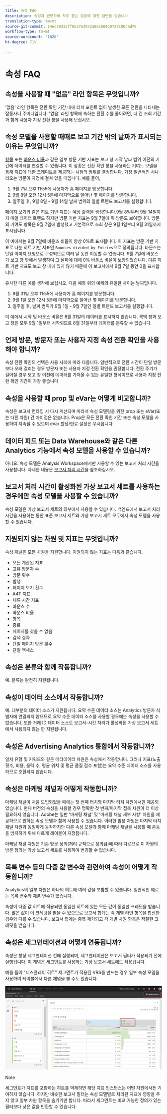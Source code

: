 ```yaml
---
title: 속성 FAQ
description: 속성과 관련하여 자주 묻는 질문에 대한 답변을 얻습니다.
translation-type: tm+mt
source-git-commit: 14ec79335ff0b37e3072a0a1b04b0727100cad76
workflow-type: tm+mt
source-wordcount: '1026'
ht-degree: 71%

---
```



# 속성 FAQ

## 속성을 사용할 때 &quot;없음&quot; 라인 항목은 무엇입니까?

&#39;없음&#39; 라인 항목은 전환 확인 기간 내에 터치 포인트 없이 발생한 모든 전환을 나타내는 잡동사니 주머니입니다. &#39;없음&#39; 라인 항목에 속하는 전환 수를 줄이려면, 더 긴 조회 기간과 함께 사용자 지정 전환 창을 사용해 보십시오.

## 속성 모델을 사용할 때때로 보고 기간 밖의 날짜가 표시되는 이유는 무엇입니까?

[항목](/help/components/metrics/entries.md) 또는 [바운스 비율](/help/components/metrics/bounce-rate.md)과 같은 일부 방문 기반 지표는 보고 창 시작 날짜 범위 이전의 기간에 데이터를 연결할 수 있습니다. 이 상황은 전환 확인 창을 사용하는 기여도 모델을 통해 지표에 대한 크레디트를 제공하는 시점의 범위를 결정합니다. 가장 일반적인 시나리오는 방문이 자정에 걸쳐 있을 때입니다. 예를 들어,

1. 9월 7일 오후 11:55에 사용자가 홈 페이지를 방문합니다.
1. 9월 8일 오전 12시 5분에 마지막으로 일어난 몇 페이지를 방문합니다.
1. 일주일 후, 9월 8일 - 9월 14일 날짜 범위의 일별 트렌드 보고서를 실행합니다.

[페이지 보기](/help/components/metrics/page-views.md)와 같은 히트 기반 지표는 예상 출력을 생성합니다.9월 8일부터 9월 14일까지 매일 데이터 트렌드 하지만 방문 기반 지표는 9월 7일에 위 방문도 보여줍니다. 방문의 기여도 항목은 9월 7일에 발생했고 기본적으로 조회 창은 9월 1일부터 9월 31일까지 표시됩니다.

이 예에서는 9월 7일에 바운스 비율이 항상 0%로 표시됩니다. 이 지표는 방문 기반 지표로 나눈 히트 기반 지표인 `Bounces divided by Entries`으로 정의됩니다. 바운스는 단일 이미지 요청으로 구성되므로 여러 날 동안 이동할 수 없습니다. 9월 7일에 바운스가 보고 창 밖에서 발생하여 그 날짜에 대해 0% 바운스 비율이 보장되었습니다. 다른 히트 기반 지표도 보고 창 내에 있지 않기 때문에 이 보고서에서 9월 7일 동안 0을 표시합니다.

유사한 다른 예를 생각해 보십시오. 다음 예와 위의 예제의 유일한 차이는 날짜입니다.

1. 8월 31일 오후 11:55에 사용자가 홈 페이지를 방문합니다.
1. 9월 1일 오전 12시 5분에 마지막으로 일어난 몇 페이지를 방문합니다.
1. 일주일 후, 날짜 범위가 9월 1일 - 9월 7일인 일별 트렌드 보고서를 실행합니다.

이 예에서 시작 및 바운스 비율은 8월 31일의 데이터를 표시하지 않습니다. 룩백 창과 보고 창은 모두 9월 1일부터 시작되므로 8월 31일부터 데이터를 분류할 수 없습니다.

## 언제 방문, 방문자 또는 사용자 지정 속성 전환 확인을 사용해야 합니까?

속성 전환 확인의 선택은 사용 사례에 따라 다릅니다. 일반적으로 전환 시간이 단일 방문보다 오래 걸리는 경우 방문자 또는 사용자 지정 전환 확인을 권장합니다. 전환 주기가 길어질 경우 보고 창 이전에 데이터를 가져올 수 있는 유일한 형식이므로 사용자 지정 전환 확인 기간이 가장 좋습니다

## 속성을 사용할 때 prop 및 eVar는 어떻게 비교합니까?

속성은 보고서 런타임 시 다시 계산되며 따라서 속성 모델링을 위한 prop 또는 eVar(또는 다른 차원) 간 차이점은 없습니다. Prop은 모든 전환 확인 기간 또는 속성 모델을 사용하여 지속될 수 있으며 eVar 할당/만료 설정은 무시됩니다.

## 데이터 피드 또는 Data Warehouse와 같은 다른 Analytics 기능에서 속성 모델을 사용할 수 있습니까?

아니요. 속성 모델은 Analysis Workspace에서만 사용할 수 있는 보고서 처리 시간을 사용합니다. 자세한 내용은 [보고서 처리 시간](/help/components/vrs/vrs-report-time-processing.md)을 참조하십시오.

## 보고서 처리 시간이 활성화된 가상 보고서 세트를 사용하는 경우에만 속성 모델을 사용할 수 있습니까?

속성 모델은 가상 보고서 세트의 외부에서 사용할 수 있습니다. 백엔드에서 보고서 처리 시간을 사용하는 동안 표준 보고서 세트와 가상 보고서 세트 모두에서 속성 모델을 사용할 수 있습니다.

## 지원되지 않는 차원 및 지표는 무엇입니까?

속성 패널은 모든 차원을 지원합니다. 지원되지 않는 지표는 다음과 같습니다.

* 모든 계산된 지표
* 고유 방문자 수
* 방문 횟수
* 발생
* 페이지 보기 횟수
* A4T 지표
* 체류 시간 지표
* 바운스 수
* 바운스 비율
* 항목
* 종료
* 페이지를 찾을 수 없음
* 검색 결과
* 단일 페이지 방문 횟수
* 단일 액세스

## 속성은 분류와 함께 작동합니까?

예. 분류는 완전히 지원됩니다.

## 속성이 데이터 소스에서 작동합니까?

예. 대부분의 데이터 소스가 지원됩니다. 요약 수준 데이터 소스는 Analytics 방문자 식별자에 연결되지 않으므로 요약 수준 데이터 소스를 사용할 경우에는 속성을 사용할 수 없습니다. 또한 거래 ID 데이터 소스도 보고서-시간 처리가 활성화된 가상 보고서 세트에서 사용되지 않는 한 지원됩니다.

## 속성은 Advertising Analytics 통합에서 작동합니까?

일치 유형 및 키워드와 같은 메타데이터 차원은 속성에서 작동합니다. 그러나 지표(노출 횟수, 비용, 클릭 수, 평균 위치 및 평균 품질 점수 포함)는 요약 수준 데이터 소스를 사용하므로 호환되지 않습니다.

## 속성은 마케팅 채널과 어떻게 작동합니까?

마케팅 채널이 처음 도입되었을 때에는 첫 번째 터치와 마지막 터치 차원에서만 제공되었습니다. 현재 버전의 속성을 사용할 경우 명확한 첫 번째/마지막 접촉 차원이 더 이상 필요하지 않습니다. Adobe는 일반 &#39;마케팅 채널&#39; 및 &#39;마케팅 채널 세부 사항&#39; 차원을 제공하므로 원하는 속성 모델과 함께 사용할 수 있습니다. 이러한 범용 차원은 마지막 터치 채널 차원과 동일하게 동작하지만 다른 속성 모델과 함께 마케팅 채널을 사용할 때 혼동을 방지하기 위해 다르게 레이블이 지정됩니다.

마케팅 채널 차원은 기존 방문 정의(처리 규칙으로 정의됨)에 따라 다르므로 이 차원의 방문 정의는 가상 보고서 세트를 사용하여 변경할 수 없습니다.

## 목록 변수 등의 다중 값 변수와 관련하여 속성이 어떻게 작동합니까?

Analytics의 일부 차원은 하나의 히트에 여러 값을 포함할 수 있습니다. 일반적인 예로는 목록 변수와 제품 변수가 있습니다.

속성이 다중 값 히트에 적용되면 동일한 히트에 있는 모든 값이 동일한 크레딧을 받습니다. 많은 값이 이 크레딧을 받을 수 있으므로 보고서 합계는 각 개별 라인 항목을 합산한 경우와 다를 수 있습니다. 보고서 합계는 중복 제거되고 각 개별 차원 항목은 적절한 크레딧을 받습니다.

## 속성은 세그먼테이션과 어떻게 연동됩니까?

속성은 항상 세그멘테이션 전에 실행되며, 세그멘테이션은 보고서 필터가 적용되기 전에 실행됩니다. 이 개념은 세그먼트를 사용하는 가상 보고서 세트에도 적용됩니다.

예를 들어 &quot;디스플레이 히트&quot; 세그먼트가 적용된 VRS를 만드는 경우 일부 속성 모델을 사용하여 테이블에서 다른 채널을 볼 수도 있습니다.

![디스플레이 전용 가상 보고서 세트](assets/vrs-aiq-example.png)

>[!NOTE]
>
>세그먼트가 지표를 포함하는 히트를 억제하면 해당 지표 인스턴스는 어떤 차원에서든 기여하지 않습니다. 하지만 비슷한 보고서 필터는 속성 모델별로 처리된 지표에 영향을 주지 않고 일부 차원 항목을 숨기기만 합니다. 따라서 세그먼트는 비교 가능한 정의가 있는 필터보다 낮은 값을 반환할 수 있습니다.

